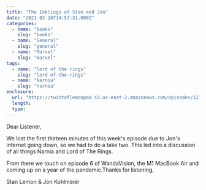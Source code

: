 ```yaml
---
title: "The Inklings of Stan and Jon"
date: "2021-02-18T14:57:31.000Z"
categories:
  - name: "books"
    slug: "books"
  - name: "General"
    slug: "general"
  - name: "Marvel"
    slug: "marvel"
tags:
  - name: "lord of the rings"
    slug: "lord-of-the-rings"
  - name: "Narnia"
    slug: "narnia"
enclosure:
  url: "https://twistoflemonpod.s3.us-east-2.amazonaws.com/episodes/121-lwatol-20210218.mp3"
  length:
  type:
---
```


Dear Listener,

We lost the first thirteen minutes of this week's episode due to Jon's internet going down, so we had to do a take two. This led into a discussion of all things Narnia and Lord of The Rings.

From there we touch on episode 6 of WandaVision, the M1 MacBook Air and coming up on a year of the pandemic.Thanks for listening,

Stan Lemon & Jon Kohlmeier
